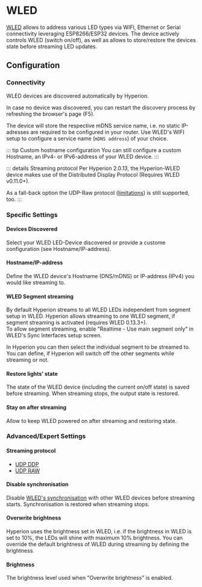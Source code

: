 # WLED

[WLED](https://kno.wled.ge/) allows to address various LED types via WIFI, Ethernet or Serial connectivity leveraging ESP8266/ESP32 devices.
The device actively controls WLED (switch on/off), as well as allows to store/restore the devices state before streaming LED updates.

## Configuration

### Connectivity

WLED devices are discovered automatically by Hyperion.

In case no device was discovered, you can restart the discovery process by refreshing the browser's page (F5).

The device will store the respective mDNS service name, i.e. no static IP-adresses are required to be configured in your router.
Use WLED's WIFI setup to configure a service name (`mDNS address`) of your choice.

::: tip Custom hostname configuration
You can still configure a custom Hostname, an IPv4- or IPv6-address of your WLED device.
:::

::: details Streaming protocol
Per Hyperion 2.0.13, the Hyperion-WLED device makes use of the Distributed Display Protocol (Requires WLED v0.11.0+).

As a fall-back option the UDP-Raw protocol ([limitations](/user/leddevices/network/udpraw.md)) is still supported, too.
:::

### Specific Settings

#### Devices Discovered

Select your WLED LED-Device discovered or provide a custome configuration (see Hostname/IP-address).

#### Hostname/IP-address

Define the WLED device's Hostname (DNS/mDNS) or IP-address (IPv4) you would like streaming to.

#### WLED Segment streaming

By default Hyperion streams to all WLED LEDs independent from segment setup in WLED.
Hyperion allows streaming to one WLED segment, if segment streaming is activated (requires WLED 0.13.3+).\
To allow segment streaming, enable "Realtime - Use main segment only" in WLED's Sync Interfaces setup screen.

In Hyperion you can then select the individual segment to be streamed to.\
You can define, if Hyperion will switch off the other segments while streaming or not.

#### Restore lights' state

The state of the WLED device (including the current on/off state) is saved before streaming. 
When streaming stops, the output state is restored.

#### Stay on after streaming

Allow to keep WLED powered on after streaming and restoring state.

### Advanced/Expert Settings

#### Streaming protocol

- [UDP DDP](/user/leddevices/network/udpddp.md)
- [UDP RAW](/user/leddevices/network/udpraw.md)

#### Disable synchronisation

Disable [WLED's synchronisation](https://kno.wled.ge/interfaces/udp-notifier/) with other WLED devices before streaming starts.
Synchronisation is restored when streaming stops.

#### Overwrite brightness

Hyperion uses the brightness set in WLED, i.e. if the brightness in WLED is set to 10%, the LEDs will shine with maximum 10% brightness.
You can override the default brightness of WLED during streaming by defining the brightness.

#### Brightness

The brightness level used when "Overwrite brightness" is enabled.

